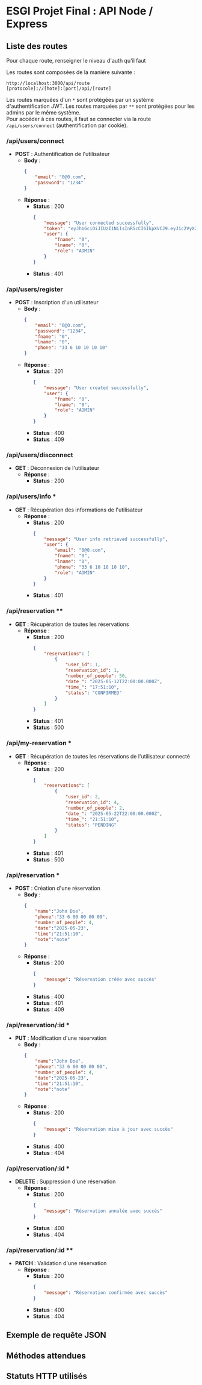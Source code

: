 # ESGI Projet Final : API Node / Express

## Liste des routes

Pour chaque route, renseigner le niveau d'auth qu'il faut

Les routes sont composées de la manière suivante :

```
http://localhost:3000/api/route
[protocole]://[hote]:[port]/api/[route]
```

Les routes marquées d'un `*` sont protégées par un système d'authentification JWT. Les routes marquées par `**` sont protégées pour les admins par le même système.  
Pour accéder à ces routes, il faut se connecter via la route `/api/users/connect` (authentification par cookie).

### /api/users/connect

-   **POST** : Authentification de l'utilisateur
    -   **Body** :
        ```json
        {
            "email": "0@0.com",
            "password": "1234"
        }
        ```
    -   **Réponse** :
        -   **Status** : 200
            ```json
            {
                "message": "User connected successfully",
                "token": "eyJhbGciOiJIUzI1NiIsInR5cCI6IkpXVCJ9.eyJ1c2VyX2lkIjo1LCJlbWFpbCI6IjBAMC5jb20iLCJyb2xlIjoiQURNSU4iLCJpYXQiOjE3NDcwNjExNzIsImV4cCI6MTc0NzMyMDM3MiwiaXNzIjoiaHR0cDovL2xvY2FsaG9zdDozMDAwIn0.defyTWW8J8cqG9hCvO_3aANdsSqxmvQgzz54F0v2zto",
                "user": {
                    "fname": "0",
                    "lname": "0",
                    "role": "ADMIN"
                }
            }
            ```
        -   **Status** : 401

### /api/users/register

-   **POST** : Inscription d'un utilisateur
    -   **Body** :
        ```json
        {
            "email": "0@0.com",
            "password": "1234",
            "fname": "0",
            "lname": "0",
            "phone": "33 6 10 10 10 10"
        }
        ```
    -   **Réponse** :
        -   **Status** : 201
            ```json
            {
                "message": "User created successfully",
                "user": {
                    "fname": "0",
                    "lname": "0",
                    "role": "ADMIN"
                }
            }
            ```
        -   **Status** : 400
        -   **Status** : 409

### /api/users/disconnect

-   **GET** : Déconnexion de l'utilisateur
    -   **Réponse** :
        -   **Status** : 200

### /api/users/info *

-   **GET** : Récupération des informations de l'utilisateur
    -   **Réponse** :
        -   **Status** : 200
            ```json
            {
                "message": "User info retrieved successfully",
                "user": {
                    "email": "0@0.com",
                    "fname": "0",
                    "lname": "0",
                    "phone": "33 6 10 10 10 10",
                    "role": "ADMIN"
                }
            }
            ```
        -   **Status** : 401

### /api/reservation **

-   **GET** : Récupération de toutes les réservations
    -   **Réponse** :
        -   **Status** : 200
            ```json
            {
                "reservations": [
                    {
                        "user_id": 1,
                        "reservation_id": 1,
                        "number_of_people": 50,
                        "date_": "2025-05-12T22:00:00.000Z",
                        "time_": "17:51:10",
                        "status": "CONFIRMED"
                    }
                ]
            }
            ```
        -   **Status** : 401
        -   **Status** : 500

### /api/my-reservation *

-   **GET** : Récupération de toutes les réservations de l'utilisateur connecté
    -   **Réponse** :
        -   **Status** : 200
            ```json
            {
                "reservations": [
                    {
                        "user_id": 2,
                        "reservation_id": 4,
                        "number_of_people": 2,
                        "date_": "2025-05-22T22:00:00.000Z",
                        "time_": "21:51:10",
                        "status": "PENDING"
                    }
                ]
            }
            ```
        -   **Status** : 401
        -   **Status** : 500

### /api/reservation *

-   **POST** : Création d'une réservation
    -   **Body** :
        ```json
        {
            "name":"John Doe",
            "phone":"33 6 00 00 00 00",
            "number_of_people": 4,
            "date":"2025-05-23",
            "time":"21:51:10",
            "note":"note"
        }
        ```
    - **Réponse** :
        -   **Status** : 200
            ```json
            {
                "message": "Réservation créée avec succès"
            }
            ```
        -   **Status** : 400
        -   **Status** : 401
        -   **Status** : 409

### /api/reservation/:id *

-   **PUT** : Modification d'une réservation
    -   **Body** :
        ```json
        {
            "name":"John Doe",
            "phone":"33 6 00 00 00 00",
            "number_of_people": 4,
            "date":"2025-05-23",
            "time":"21:51:10",
            "note":"note"
        }
        ```
    - **Réponse** :
        -   **Status** : 200
            ```json
            {
                "message": "Réservation mise à jour avec succès"
            }
            ```
        -   **Status** : 400
        -   **Status** : 404

### /api/reservation/:id *

-   **DELETE** : Suppression d'une réservation
    - **Réponse** :
        -   **Status** : 200
            ```json
            {
                "message": "Réservation annulée avec succès"
            }
            ```
        -   **Status** : 400
        -   **Status** : 404

### /api/reservation/:id **

-   **PATCH** : Validation d'une réservation
    - **Réponse** :
        -   **Status** : 200
            ```json
            {
                "message": "Réservation confirmée avec succès"
            }
            ```
        -   **Status** : 400
        -   **Status** : 404

## Exemple de requête JSON

## Méthodes attendues

## Statuts HTTP utilisés
